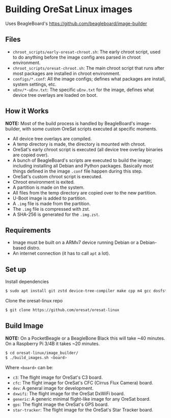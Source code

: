 # Building OreSat Linux images

Uses BeagleBoard's https://github.com/beagleboard/image-builder

## Files

- `chroot_scripts/early-oresat-chroot.sh`: The early chroot script, used to do anything before
  the image config ares parsed in chroot environment.
- `chroot_scripts/oresat-chroot.sh`: The main chroot script that runs after most packages are
  installed in chroot environment.
- `configs/*.conf`: All the image configs; defines what packages are install, system settings,
  etc.
- `uEnv/*-uEnv.txt`: The specific `uEnv.txt` for the image, defines what device tree overlays
  are loaded on boot.

## How it Works

**NOTE:** Most of the build process is handled by BeagleBoard's image-builder, with some custom
OreSat scripts executed at specific moments.

- All device tree overlays are compiled.
- A temp directory is made, the directory is mounted with chroot.
- OreSat's early chroot script is executed (all device tree overlay binaries are copied over).
- A bunch of BeagleBoard's scripts are executed to build the image; including installing all Debian
  and Python packages. Basically most things defined in the image `.conf` file happen during
  this step.
- OreSat's custom chroot script is executed.
- Chroot environment is exited.
- A partition is made on the system.
- All files from the temp directory are copied over to the new partition.
- U-Boot image is added to partition.
- A `.img` file is made from the partition.
- The `.img` file is compressed with zst.
- A SHA-256 is generated for the `.img.zst`.

## Requirements

- Image must be built on a ARMv7 device running Debian or a Debian-based distro.
- An internet connection (it has to call `apt` a lot).

## Set up

Install dependencies

```bash
$ sudo apt install git zstd device-tree-compiler make cpp m4 gcc dosfstools kpartx wget parted tree
```

Clone the oresat-linux repo

```bash
$ git clone https://github.com/oresat/oresat-linux
```

## Build Image

**NOTE:** On a PocketBeagle or a BeagleBone Black this will take ~40 minutes.
On a Raspberry Pi 3/4B it takes ~20 minutes.

```bash
$ cd oresat-linux/image_builder/
$ ./build_images.sh <board>
```

Where `<board>` can be:

- `c3`: The flight image for OreSat's C3 board.
- `cfc`: The flight image for OreSat's CFC (Cirrus Flux Camera) board.
- `dev`: A general image for development.
- `dxwifi`: The flight image for the OreSat DxWiFi board.
- `generic`: A generic minimal flight-like image for any OreSat board.
- `gps`: The flight image the OreSat's GPS board.
- `star-tracker`: The flight image for the OreSat's Star Tracker board.
